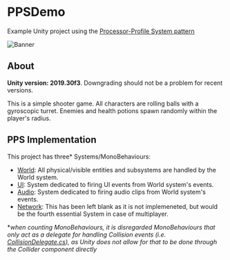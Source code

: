 # PPSDemo
Example Unity project using the [Processor-Profile System pattern](https://github.com/rellfy/PPS.git)

![Banner](https://cdn.discordapp.com/attachments/607007438180450305/662455141320097802/unknown.png)

## About
**Unity version: 2019.30f3**. Downgrading should not be a problem for recent versions.

This is a simple shooter game. All characters are rolling balls with a gyroscopic turret.
Enemies and health potions spawn randomly within the player's radius.

## PPS Implementation
This project has three* Systems/MonoBehaviours: 

- [World](https://github.com/rellfy/PPSDemo/tree/master/Assets/PPS%20Demo/Systems/World): All physical/visible entities and subsystems are handled by the World system.
- [UI](https://github.com/rellfy/PPSDemo/tree/master/Assets/PPS%20Demo/Systems/UI): System dedicated to firing UI events from World system's events.
- [Audio](https://github.com/rellfy/PPSDemo/tree/master/Assets/PPS%20Demo/Systems/Audio): System dedicated to firing audio clips from World system's events.
- [Network](https://github.com/rellfy/PPSDemo/tree/master/Assets/PPS%20Demo/Systems/Network): This has been left blank as it is not implemeneted, but would be the fourth essential System in case of multiplayer.

\**when counting MonoBehaviours, it is disregarded MonoBehaviours that only act as a delegate for handling Collision events (i.e. [CollisionDelegate.cs](https://github.com/rellfy/PPS/blob/master/Runtime/Utils/CollisionDelegate.cs)), as Unity does not allow for that to be done through the Collider component directly*
